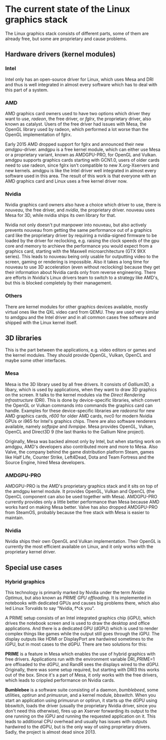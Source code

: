 # The current state of the Linux graphics stack
The Linux graphics stack consists of different parts, some of them are already free, but some are proprietary and cause problems. 

## Hardware drivers (kernel modules)

### Intel
Intel only has an open-source driver for Linux, which uses Mesa and DRI and thus is well integrated in almost every software which has to deal with this part of a system. 

### AMD
AMD graphics card owners used to have two options which driver they want to use, *radeon*, the free driver, or *fglrx*, the proprietary driver, also known as catalyst. Users of the free driver had issues with Mesa, the OpenGL library used by radeon, which performed a lot worse than the OpenGL implementation of fglrx. 

Early 2015 AMD dropped support for fglrx and announced their new *amdgpu*-driver. amdgpu is a free kernel module, which can either use Mesa or a proprietary variant, known as AMDGPU-PRO, for OpenGL and Vulkan. amdgpu supports graphics cards starting with GCN1.0, users of older cards need to use radeon, since fglrx isn't compatible to new X.org-Xservers and new kernels. amdgpu is like the Intel driver well integrated in almost every software used in this area. 
The result of this work is that everyone with an AMD graphics card and Linux uses a free kernel driver now. 

### Nvidia
Nvidia graphics card owners also have a choice which driver to use, there is *nouveau*, the free driver, and *nvidia*, the proprietary driver. nouveau uses Mesa for 3D, while nvidia ships its own library for that. 

Nvidia not only doesn't put manpower into nouveau, but also actively prevents nouveau from getting the same performance out of a graphics card like the proprietary driver by requiring a nvidia-signed firmware to be loaded by the driver for reclocking, e.g. raising the clock speeds of the gpu core and memory to archieve the performance you would expect from a graphics card, starting with the Maxwell microarchitecture (GTX 9XX series). This leads to nouveau being only usable for outputting video to the screen, gaming or rendering is impossible. Also it takes a long time for nouveau to use 3D acceleration (even without reclocking) because they get their information about Nvidia cards only from reverse engineering. 
There are efforts in Nvidia's Linux drivers team to switch to a strategy like AMD's, but this is blocked completely by their management. 

### Others
There are kernel modules for other graphics devices available, mostly virtual ones like the QXL video card from QEMU. They are used very similar to amdgpu and the Intel driver and in all common cases free software and shipped with the Linux kernel itself. 

## 3D libraries
This is the part between the applications, e.g. video editors or games and the kernel modules. They should provide OpenGL, Vulkan, OpenCL and maybe some other interfaces. 

### Mesa
Mesa is the 3D library used by all free drivers. It consists of *Gallium3D*, a libary, which is used by applications, when they want to draw 3D graphics on the screen. It talks to the kernel modules via the *Direct Rendering Infrastructure* (DRI). This is done by device-specific libraries, which convert the OpenGL or Vulkan commands into commands the graphics card can handle. Examples for these device-specific libraries are *radeonsi* for new AMD graphics cards, *r600* for older AMD cards, nvc0 for modern Nvidia GPUs or i965 for Intel's graphics chips. There are also software renderers available, namely *softpipe* and *llvmpipe*. 
Mesa provides OpenGL, Vulkan, OpenCL and Direct3D 9 (the last thanks to the Gallium Nine project). 

Originally, Mesa was backed almost only by Intel, but when starting work on amdgpu, AMD's developers also contributed more and more to Mesa. Also Valve, the company behind the game distribution platform Steam, games like Half Life, Counter Strike, Left4Dead, Dota and Team Fortress and the Source Engine, hired Mesa developers. 

### AMDGPU-PRO
AMDGPU-PRO is the AMD's proprietary graphics stack and it sits on top of the amdgpu kernel module. It provides OpenGL, Vulkan and OpenCL (the OpenCL component can also be used together with Mesa). 
AMDGPU-PRO currently provides only a little better performance than Mesa because AMD works hard on making Mesa better. Valve has also dropped AMDGPU-PRO from SteamOS, probably because the free stack with Mesa is easier to maintain. 

### Nvidia
Nvidia ships their own OpenGL and Vulkan implementation. Their OpenGL is currently the most efficient available on Linux, and it only works with the proprietary kernel driver. 

## Special use cases

### Hybrid graphics
This technology is primarily marked by Nvidia under the term *Nvidia Optimus*, but also known as *PRIME GPU offloading*. It is implemented in notebooks with dedicated GPUs and causes big problems there, which also led Linux Torvalds to say "Nvidia, f*ck you". 

A PRIME setup consists of an Intel integrated graphics chip (iGPU), which drives the notebook screen and is used to draw the desktop and office applications. And there is a dedicated GPU (dGPU) which is used to render complex things like games while the output still goes through the iGPU. The display outputs like HDMI or DisplayPort are hardwired sometimes to the iGPU, but in most cases to the dGPU. There are two solutions for this: 


**PRIME** is a feature in Mesa which enables the use of hybrid graphics with free drivers. Applications run with the environment variable DRI_PRIME=1 are offloaded to the dGPU, and RandR sees the displays wired to the dGPU. Originally, there was some setup required, but starting with DRI3 this works out of the box. Since it's a part of Mesa, it only works with the free drivers, which leads to crippled performance on Nvidia cards. 

**Bumblebee** is a software suite consisting of a daemon, *bumblebeed*, some utilities, *optirun* and *primusrun*, and a kernel module, *bbswitch*. When you start an application using primusrun or optirun, it starts up the dGPU using bbswitch, loads the driver (usually the proprietary Nvidia driver, since you don't need this otherwise), fires up an Xserver forwarding its output to the one running on the iGPU and running the requested application on it. This leads to additional CPU overhead and usually has issues with outputs hardwired to the dGPU, but is the only way of using proprietary drivers. Sadly, the project is almost dead since 2013.

